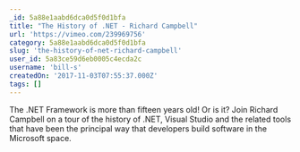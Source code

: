 ```yaml
---
_id: 5a88e1aabd6dca0d5f0d1bfa
title: "The History of .NET - Richard Campbell"
url: 'https://vimeo.com/239969756'
category: 5a88e1aabd6dca0d5f0d1bfa
slug: 'the-history-of-net-richard-campbell'
user_id: 5a83ce59d6eb0005c4ecda2c
username: 'bill-s'
createdOn: '2017-11-03T07:55:37.000Z'
tags: []
---
```


The .NET Framework is more than fifteen years old! Or is it? Join Richard Campbell on a tour of the history of .NET, Visual Studio and the related tools that have been the principal way that developers build software in the Microsoft space.


